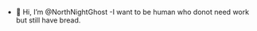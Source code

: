 - 👋 Hi, I’m @NorthNightGhost
-I want to be human who donot need work but still have bread.
 
<!---
NorthNightGhost/NorthNightGhost is a ✨ special ✨ repository because its `README.md` (this file) appears on your GitHub profile.
You can click the Preview link to take a look at your changes.
--->
